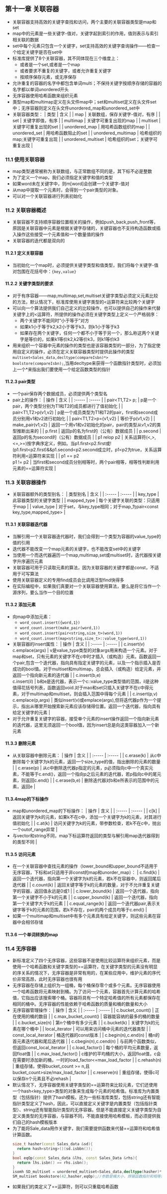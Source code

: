 ## 第十一章 关联容器
  + 关联容器支持高效的关键字查找和访问，两个主要的关联容器类型是map和set
  + map中的元素是一些关键字-值对，关键字起到索引的作用，值则表示与索引相关联的数据
  + set中每个元素只包含一个关键字，set支持高效的关键字查询操作——检查一个给定关键字是否在set中
  + 标准库提供了8个关联容器，其不同体现在三个维度上：
    + 或者是一个set,或者是一个map
    + 或者要求不重复的关键字，或者允许重复关键字
    + 按顺序保存元素，或无序保存
  + 允许重复的容器的名字中都包含单词multi；不保持关键字按顺序存储的容器的名字都以单词unordered开头
  + 无序容器使用哈希函数来组织元素
  + 类型map和multimap定义在头文件map中；set和multiset定义在头文件set中；无序容器则定义在头文件unordered_map和unordered_set中
  + 关联容器类型：
    | 类型 | 含义 |
    | map | 关联数组，保存关键字-值对，有序 |
    | set | 关键字即值，有序 |
    | multimap | 关键字可重复出现的map |
    | multiset | 关键字可重复出现的set |
    | unordered_map | 用哈希函数组织的map |
    | unordered_set | 用哈希函数阻止的set |
    | unordered_multimap | 哈希组织的map;关键字可重复出现 |
    | unordered_multiset | 哈希组织的set；关键字可重复出现 |

### 11.1 使用关联容器
  + map类型通常被称为关联数组，与正常数组不同的是，其下标不必是整数
  + 为了定义一个map，我们必须指定关键字和值的类型
  + 如果word未在关键字中，则m\[word\]会创建一个关键字-值对
  + 从map中提取一个元素时，会得到一个pair类型的对象。
  + 可以对一个关联容器进行列表初始化

### 11.2 关联容器概述
  + 关联容器不支持顺序容器位置相关的操作，例如push_back,push_front等，原因是关联容器中元素是根据关键字存储的，关键容器也不支持构造函数或插入操作这些接受一个元素值和一个数量值的操作
  + 关联容器的迭代都是双向的

#### 11.2.1 定义关联容器
  + 当初始化一个map时，必须提供关键字类型和值类型，我们将每个关键字-值对包围在花括号中：`{key,value}`

#### 11.2.2 关键字类型的要求
  + 对于有序容器——map,multimap,set,multiset关键字类型必须定义元素比较的方法，默认情况下，标准库使用关键字类型的\<运算符来比较两个关键字
  + 可以向一个算法提供我们自己定义的比较操作，也可以提供自己的操作来代替关键字上的\<运算符，所提供的操作必须在关键字类型上定义一个严格弱序：
    + 两个关键字不能同时“小于等于”对方
    + 如果k1小于等于k2,k2小于等于k3，则k1小于等于k3
    + 如果存在两个关键字，任何一个都不小于等于另一个，那么称这两个关键字是等价的，如果k1等价k2,k2等价k3，则k1等价k3
  + 用来组织一个容器中元素的操作的类型也是该容器类型的一部分，为了指定使用自定义的操作，必须在定义关联容器类型时提供此操作的类型`multiset<Sales_data,decltype(compareIsbn)*> boolstore(compareIsbn);`,当用decltype来获得一个函数指针类型时，必须加上一个\*来指出我们要使用一个给定函数类型的指针

#### 11.2.3 pair类型
  + 一个pair保存两个数据成员，必须提供两个类型名
  + pair上的操作：
    | 操作 | 含义 |
    | :----- | :----- |
    | pair<T1,T2> p; | p是一个pair，两个类型分别为T1和T2的成员都进行了值初始化 |
    | pair<T1,T2>p(v1,v2) | p是一个成员类型为T1和T2的pair，first和second成员分别用v1和v2进行初始化 |
    | pair<T1,T2>p={v1,v2} | 等价于p(v1,v2) |
    | make_pair(v1,v2) | 返回一个用v1和v2初始化的pair，pair的类型从v1,v2的类型推断出来的 |
    | p.first | 返回p的名为first的（公有）数据成员 |
    | p.second | 返回p的名为second的（公有）数据成员 |
    | p1 relop p2 | 关系运算符(\<,>,<=,>=)按字典序定义，例如。当p1.first<p2.first或!(p1.first<p2.first)&&p1.second<p2.second成立时，p1<p2为true，关系运算符利用<运算符来实现 |
    | p1 == p2<br>p1 != p2 | 当first和second成员分别相等时，两个pair相等，相等性判断利用元素的==运算符实现 |

### 11.3 关联容器操作
  + 关联容器额外的类型别名：
    | 类型别名 | 含义 |
    | :----- | :----- |
    | key_type | 此容器类型的关键字类型 |
    | mapped_type | 每个关键字关联的类型：只适用于map |
    | value_type | 对于set，与key_type相同；对于map,为pair<const key_type,mapped_type> |

#### 11.3.1 关联容器迭代器
  + 当解引用一个关联容器迭代器时，我们会得到一个类型为容器的value_type的值的引用
  + 迭代器不能改变一个map元素的关键字，也不能改变set中的关键字
  + 当使用一个而迭代器遍历一个map,multimap,set或multiset时，迭代器按关键字升序遍历元素
  + 关联容器可用于只读取元素的算法，因为关联容器的关键字都是const，不适用于可写算法
  + 使用关联容器定义的专用find成员会比调用泛型find快得多
  + 在实际编程中，如果我们真要对一个关联容器使用算法，要么是将它当作一个源序列，要么当作一个目的位置

#### 11.3.2 添加元素
  + 向map中添加元素：
    + `word_count.insert({word,1})`
    + `word_count.insert(make_pair(word,1))`
    + `word_count.insert(pair<string,size_t>(word,1))`
    + `word_count.insert(map<string,size_t>::value_type(word,1))`
  + 关联容器的insert属性：
    | 操作 | 含义 |
    | :----- | :----- |
    | c.insert(v)<br>c.emplace(args) | v是value_type类型的对象args用来构造一个元素。对于map和set，只有元素的关键字不在c中时才插入（或构造）元素。函数返回一个pair,包含一个迭代器，指向具有指定关键字的元素，以及一个指示插入是否成功的bool值。对于multiset和multimap，总会插入（或构造）给定元素，并返回一个指向新元素的迭代器 |
    | c.insert(b,e)<br>c.insert(il) | b和e是迭代器，表示一个c::value_type类型值的范围，il是这种值得花括号列表，函数返回void.对于mao和set只插入关键字不在c中得元素，对于multimap和multiset，则会插入范围中得每个元素 |
    | c.insert(p,v)<br>c.emplace(p,args) | 类似insert(v)或emplace(args),但将迭代器p作为一个提示，指出从哪里开始搜索新元素应该存储得位置。返回一个迭代器，指向具有给定关键字的元素 |
  + 对于允许重复关键字的容器，接受单个元素的insert操作返回一个指向新元素的迭代器，这里无须返回一个bool值，因为insert总是向这类容器加入一个新元素

#### 11.3.3 删除元素
  + 从关联容器中删除元素：
    | 操作 | 含义 |
    | :----- | :----- |
    | c.erase(k) | 从c中删除每个关键字为k的元素，返回一个size_type的值，指出删除的元素的数量 |
    | c.erase(p) | 从c中删除迭代器p指定的元素，p必须指向c中一个真实元素，不能等于c.end()，返回一个指向p之后元素的迭代器，若p指向c中的尾元素，则返回c.end() |
    | c.erase(b,e) | 删除迭代器对b和e所表示的范围中的元素，返回e |

#### 11.3.4map的下标操作
  + map和unordered_map的下标操作：
    | 操作 | 含义 |
    | :----- | :----- |
    | c\[k\] | 返回关键字为k的元素，如果k不在c中，添加一个关键字为k的元素，对其进行值初始化 |
    | c.at(k) | 访问关键字为k的元素，带参数检查，若k不在c中，抛出一个outof_range异常 |
  + 与vector和string不同，map下标运算符返回的类型与解引用map迭代器得到的类型不同 |

#### 11.3.5 访问元素
  + 在一个关联容器中查找元素的操作（lower_bound和upper_bound不适用于无序容器，下标和at只适用于非const的map和unorder_map）：
    | c.find(k) | 返回一个迭代器，指向第一个关键字为k的元素，若k不在容器中，则返回尾后迭代器 |
    | c.count(k) | 返回关键字等于k的元素的数量，对于不允许重复关键字的容器，返回值永远是0或1 |
    | c.lower_bound(k) | 返回一个迭代器，指向第一个关键字不小于k的元素 |
    | c.upper_bound(k) | 返回一个迭代器，指向第一个关键字大于k的元素 |
    | c.equal_range(k) | 返回一个迭代器pair,表示关键字等于k的元素的范围，若k不存在，pair的两个成员均等于c.end() |
  + 如果一个multimap和multiset中有多个元素具有给定关键字，则这些元素在容器中会相邻存储

#### 11.3.6 一个单词转换的map

### 11.4 无序容器
  + 新标准定义了四个无序容器，这些容器不是使用比较运算符来组织元素，而是使用一个哈希函数和关键字类型的==运算符，在关键字类型的元素没有明显的序关系的情况下，无序容器是非常有用的，在某些应用中，维护元素的序代价非常高昂，此时无序容器也很有用 
  + 无序容器在存储上组织为一组桶，每个桶保存零个或多个元素。无序容器使用一个哈希函数将元素映射到桶。为了访问一个元素，容器首先计算元素的哈希值，它指出应该搜索哪个桶。容器将具有一个特定哈希值的所有元素都保存在相同的桶中。无序容器的性能依赖于哈希函数的质量和桶的数量和大小
  + 无序容器管理操作：
    | 操作 | 含义 |
    | :----- | :----- |
    | c.bucket_count() | 正在使用的桶的数目 |
    | c.max_bucket_count() | 容器能容纳的最多的桶的数量 |
    | c.bucket_size(n) | 第n个桶中有多少元素 |
    | c.bucket(k) | 关键字为k的元素在哪个桶中 |
    | local_iterator | 可以用来访问桶中元素的迭代器类型 |
    | const_local_iterator | 桶迭代器的const版本 |
    | c.begin(n),c.end(n) | 桶n的首元素迭代器和尾后迭代器 |
    | c.cbegin(n),c.cend(n) | 与前两个函数类似，但返回const_local_iterator |
    | c.load_factor() | 每个桶的平均元素数量，返回float值 |
    | c.max_load_factor() | c维护的平均桶的大小，返回float值，c会在需要时添加新的桶，一时的load_factor<=max_load_factor |
    | c.rehash(n) | 重组存储，使得bucket_count >= n,且bucket_count>size/max_load_factor |
    | c.reserve(n) | 重组存储，使得c可以保存n个元素且不必rehash |
  + 默认情况下，无序容器使用关键字类型的==运算符来比较元素，它们还使用一个hash<key_type>类型的对象来生成每个元素的哈希值。标准库为内置类型（包括指针）提供了hash模板。还为一些标准库类型，包括string还有智能指针类型定义了hash，因此，可以直接定义关键字是内置类型（包括指针类型）、string还有智能指针类型的无序容器。但是不能直接定义关键字类型为自定义类类型的无序容器，与容器不同，不能直接使用哈希模板，而必须提供我们自己的hash模板版本
  + 为了能将Sale_data用作关键字，我们需要提供函数来代替==运算符和哈希值计算函数。
    ```cpp
    size_t hasher(const Sales_data &sd){
      return hash<string>()(sd.isbbn());
    }
    bool eqOp(const Sales_data &lhs, const Sales_Data &rhs){
      return lhs.isbn() == rhs.isbn();
    }
    isomh SD_multiset = unordered_multiset<Sales_data,decltype(hasher)*,decltype(eqOP)*>;
    SM_multiset bookstore(42,hasher,eqOp);//参数是桶大小，焊锡函数指针和相等性判断运算符指针
    ```
  + 如果我们的类定义了==运算符，则可以只重载哈希函数


